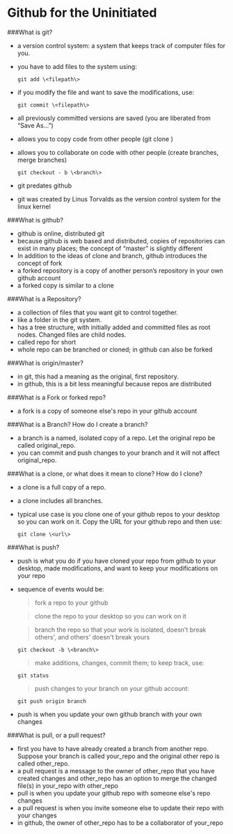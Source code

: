 Github for the Uninitiated
==========================

###What is git? 

* a version control system: a system that keeps track of computer files for you. 
* you have to add files to the system using: 

      git add \<filepath\>
  
* if you modify the file and want to save the modifications, use:

      git commit \<filepath\>

* all previously committed versions are saved (you are liberated from “Save As…”)
* allows you to copy code from other people (git clone <repo>)
* allows you to collaborate on code with other people (create branches, merge branches) 
 
      git checkout - b \<branch\>

* git predates github
* git was created by Linus Torvalds as the version control system for the linux kernel 

###What is github?
* github is online, distributed git
* because github is web based and distributed, copies of repositories can exist in many places; the concept of “master” is slightly different
* In addition to the ideas of clone and branch, github introduces the concept of fork
* a forked repository is a copy of another person’s repository in your own github account
* a forked copy is similar to a clone

###What is a Repository? 
* a collection of files that you want git to control together. 
* like a folder in the git system.
* has a tree structure, with initially added and committed files as root nodes. Changed files are child nodes. 
* called repo for short
* whole repo can be branched or cloned; in github can also be forked 

###What is origin/master?
* in git, this had a meaning as the original, first repository. 
* in github, this is a bit less meaningful because repos are distributed

###What is a Fork or forked repo?
* a fork is a copy of someone else's repo in your github account

###What is a Branch? How do I create a branch? 
* a branch is a named, isolated copy of a repo. Let the original repo be called original_repo. 
* you can commit and push changes to your branch and it will not affect original_repo. 

###What is a clone, or what does it mean to clone? How do I clone? 
* a clone is a full copy of a repo. 
* a clone includes all branches. 
* typical use case is you clone one of your github repos to your desktop so you can work on it. Copy the URL for your github repo and then use: 

      git clone \<url\>

###What is push?
* push is what you do if you have cloned your repo from github to your desktop, made modifications, and want to keep your modifications on your repo
* sequence of events would be:

  > fork a repo to your github
  
  > clone the repo to your desktop so you can work on it
  
  > branch the repo so that your work is isolated, doesn't break others', and others' doesn't break yours
  
      git checkout -b \<branch\>
  
  > make additions, changes, commit them; to keep track, use: 
  
      git status 
  
  > push changes to your branch on your github account:
  
      git push origin branch
  
* push is when you update your own github branch with your own changes

###What is pull, or a pull request? 
* first you have to have already created a branch from another repo. Suppose your branch is called your_repo and the original other repo is called other_repo. 
* a pull request is a message to the owner of other_repo that you have created changes and other_repo has an option to merge the changed file(s) in your_repo with other_repo
* pull is when you update your github repo with someone else's repo changes
* a pull request is when you invite someone else to update their repo with your changes
* in github, the owner of other_repo has to be a collaborator of your_repo

